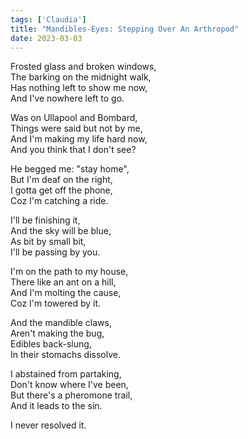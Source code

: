 ```yaml
---  
tags: ['Claudia']  
title: "Mandibles-Eyes: Stepping Over An Arthropod"  
date: 2023-03-03  
---
```


Frosted glass and broken windows,  
The barking on the midnight walk,  
Has nothing left to show me now,  
And I've nowhere left to go.

Was on Ullapool and Bombard,  
Things were said but not by me,  
And I'm making my life hard now,  
And you think that I don't see?

He begged me: "stay home",  
But I'm deaf on the right,  
I gotta get off the phone,  
Coz I'm catching a ride.

I'll be finishing it,  
And the sky will be blue,  
As bit by small bit,  
I'll be passing by you.

I'm on the path to my house,  
There like an ant on a hill,  
And I'm molting the cause,  
Coz I'm towered by it.

And the mandible claws,  
Aren't making the bug,  
Edibles back-slung,  
In their stomachs dissolve.

I abstained from partaking,  
Don't know where I've been,  
But there's a pheromone trail,  
And it leads to the sin.

I never resolved it.
